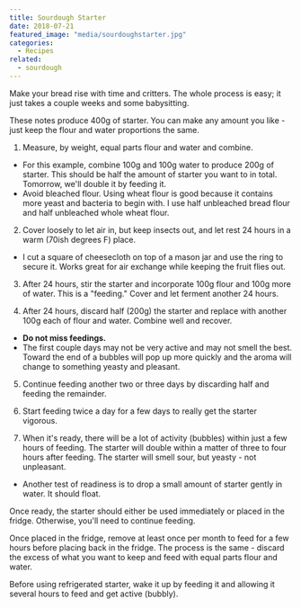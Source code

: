 ```yaml
---
title: Sourdough Starter
date: 2018-07-21
featured_image: "media/sourdoughstarter.jpg"
categories:
  - Recipes
related:
  - sourdough
---
```


Make your bread rise with time and critters. The whole process is easy; it just takes a couple weeks and some babysitting.

These notes produce 400g of starter. You can make any amount you like - just keep the flour and water proportions the same.

1. Measure, by weight, equal parts flour and water and combine.

- For this example, combine 100g and 100g water to produce 200g of starter. This should be half the amount of starter you want to in total. Tomorrow, we'll double it by feeding it.
- Avoid bleached flour. Using wheat flour is good because it contains more yeast and bacteria to begin with. I use half unbleached bread flour and half unbleached whole wheat flour.

2. Cover loosely to let air in, but keep insects out, and let rest 24 hours in a warm (70ish degrees F) place.

- I cut a square of cheesecloth on top of a mason jar and use the ring to secure it. Works great for air exchange while keeping the fruit flies out.

3. After 24 hours, stir the starter and incorporate 100g flour and 100g more of water. This is a "feeding." Cover and let ferment another 24 hours.

4. After 24 hours, discard half (200g) the starter and replace with another 100g each of flour and water. Combine well and recover.

- **Do not miss feedings.**
- The first couple days may not be very active and may not smell the best. Toward the end of a bubbles will pop up more quickly and the aroma will change to something yeasty and pleasant.

5. Continue feeding another two or three days by discarding half and feeding the remainder.

6. Start feeding twice a day for a few days to really get the starter vigorous.

7. When it's ready, there will be a lot of activity (bubbles) within just a few hours of feeding. The starter will double within a matter of three to four hours after feeding. The starter will smell sour, but yeasty - not unpleasant.

- Another test of readiness is to drop a small amount of starter gently in water. It should float.

Once ready, the starter should either be used immediately or placed in the fridge. Otherwise, you'll need to continue feeding.

Once placed in the fridge, remove at least once per month to feed for a few hours before placing back in the fridge. The process is the same - discard the excess of what you want to keep and feed with equal parts flour and water.

Before using refrigerated starter, wake it up by feeding it and allowing it several hours to feed and get active (bubbly).
